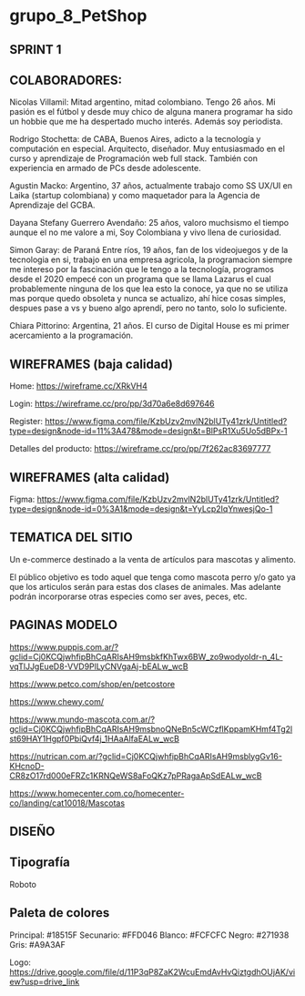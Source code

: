 # grupo_8_PetShop

SPRINT 1
--------

COLABORADORES:
--------------
Nicolas Villamil: Mitad argentino, mitad colombiano. Tengo 26 años. Mi pasión es el fútbol y desde muy chico de alguna manera programar ha sido un hobbie que me ha despertado mucho interés. Además soy periodista. 

Rodrigo Stochetta: de CABA, Buenos Aires, adicto a la tecnología y computación en especial. Arquitecto, diseñador. Muy entusiasmado en el curso y aprendizaje de 
Programación web full stack. También con experiencia en armado de PCs desde adolescente.

Agustin Macko: Argentino, 37 años, actualmente trabajo como SS UX/UI en Laika (startup colombiana) y como maquetador para la Agencia de Aprendizaje del GCBA.

Dayana Stefany Guerrero Avendaño: 25 años, valoro muchsismo el tiempo aunque el no me valore a mi, Soy Colombiana y vivo llena de curiosidad.

Simon Garay: de Paraná Entre ríos, 19 años, fan de los videojuegos y de la tecnologia en si, trabajo en una empresa agricola, la programacion siempre me intereso por la fascinación que le tengo a la tecnología, programos desde el 2020 empecé con un programa que se llama Lazarus el cual probablemente ninguna de los que lea esto la conoce, ya que no se utiliza mas porque quedo obsoleta y nunca se actualizo, ahí hice cosas simples, despues pase a vs y bueno algo aprendí, pero no tanto, solo lo suficiente.

Chiara Pittorino: Argentina, 21 años. El curso de Digital House es mi primer acercamiento a la programación.

WIREFRAMES (baja calidad)
---------------------------

Home: https://wireframe.cc/XRkVH4

Login: https://wireframe.cc/pro/pp/3d70a6e8d697646

Register: https://www.figma.com/file/KzbUzv2mvlN2blUTy41zrk/Untitled?type=design&node-id=11%3A478&mode=design&t=BlPsR1Xu5Uo5dBPx-1

Detalles del producto: https://wireframe.cc/pro/pp/7f262ac83697777


WIREFRAMES (alta calidad)
------------------------
Figma: https://www.figma.com/file/KzbUzv2mvlN2blUTy41zrk/Untitled?type=design&node-id=0%3A1&mode=design&t=YyLcp2IqYnwesjQo-1


TEMATICA DEL SITIO
------------------

Un e-commerce destinado a la venta de artículos para mascotas y alimento.

El público objetivo es todo aquel que tenga como mascota perro y/o gato ya que los articulos serán para estas dos clases de animales. Mas adelante podrán incorporarse otras especies como ser aves, peces, etc.

PAGINAS MODELO
--------------

https://www.puppis.com.ar/?gclid=Cj0KCQjwhfipBhCqARIsAH9msbkfKhTwx6BW_zo9wodyoIdr-n_4L-vqTlJJgEueD8-VVD9PlLyCNVgaAj-bEALw_wcB

https://www.petco.com/shop/en/petcostore

https://www.chewy.com/

https://www.mundo-mascota.com.ar/?gclid=Cj0KCQjwhfipBhCqARIsAH9msbnoQNeBn5cWCzflKppamKHmf4Tg2lst69HAY1Hgpf0PbiQvf4j_1HAaAlfaEALw_wcB

https://nutrican.com.ar/?gclid=Cj0KCQjwhfipBhCqARIsAH9msblygGv16-KHcnoD-CR8zO17rd000eFRZc1KRNQeWS8aFoQKz7pPRagaApSdEALw_wcB

https://www.homecenter.com.co/homecenter-co/landing/cat10018/Mascotas

DISEÑO
------

Tipografía 
------
Roboto

Paleta de colores
------
Principal: #18515F
Secunario: #FFD046
Blanco: #FCFCFC
Negro: #271938
Gris: #A9A3AF

Logo:
https://drive.google.com/file/d/11P3qP8ZaK2WcuEmdAvHvQiztgdhOUjAK/view?usp=drive_link
